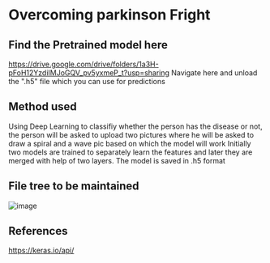 # Overcoming parkinson Fright
## Find the Pretrained model here
https://drive.google.com/drive/folders/1a3H-pFoH12YzdiIMJoGQV_pv5yxmeP_t?usp=sharing
Navigate here and unload the ".h5" file which you can use for predictions
## Method used
Using Deep Learning to classifiy whether the person has the disease or not, the person will be asked 
to upload two pictures where he will be asked to draw a spiral and a wave pic based on which the model will work
Initially two models are trained to separately learn the features and later they are merged with help of two layers.
The model is saved in .h5 format

## File tree to be maintained 

![image](https://user-images.githubusercontent.com/49975886/116774017-0ebc8c80-aa77-11eb-9cc4-048c22603f78.png)

## References 
https://keras.io/api/

